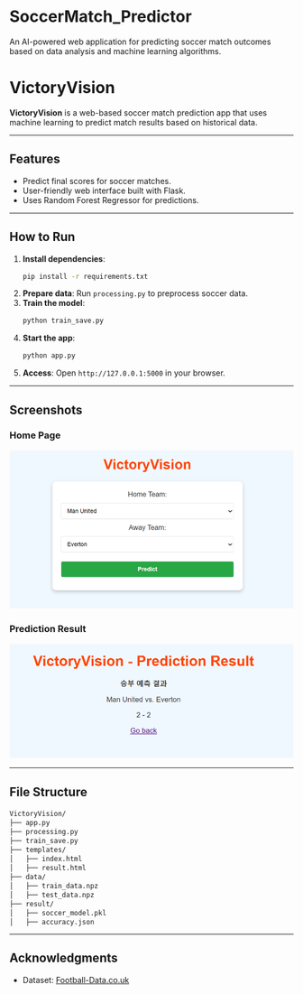 # SoccerMatch_Predictor
An AI-powered web application for predicting soccer match outcomes based on data analysis and machine learning algorithms.
# VictoryVision
**VictoryVision** is a web-based soccer match prediction app that uses machine learning to predict match results based on historical data.

---

## Features
- Predict final scores for soccer matches.
- User-friendly web interface built with Flask.
- Uses Random Forest Regressor for predictions.

---

## How to Run
1. **Install dependencies**:
   ```bash
   pip install -r requirements.txt
   ```
2. **Prepare data**: Run `processing.py` to preprocess soccer data.
3. **Train the model**: 
   ```bash
   python train_save.py
   ```
4. **Start the app**:
   ```bash
   python app.py
   ```
5. **Access**: Open `http://127.0.0.1:5000` in your browser.

---

## Screenshots
### Home Page
![Home Page](./image/web_page1.PNG)

### Prediction Result
![Prediction Result](./image/web_page2.PNG)

---

## File Structure
```
VictoryVision/
├── app.py
├── processing.py
├── train_save.py
├── templates/
│   ├── index.html
│   ├── result.html
├── data/
│   ├── train_data.npz
│   ├── test_data.npz
├── result/
│   ├── soccer_model.pkl
│   ├── accuracy.json
```

---

## Acknowledgments
- Dataset: [Football-Data.co.uk](https://www.football-data.co.uk/englandm.php)

